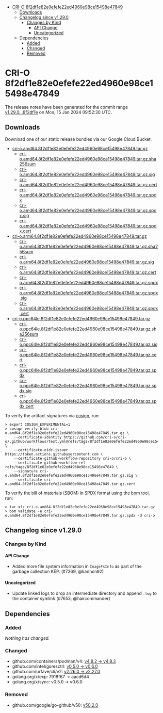 - [CRI-O 8f2df1e82e0efefe22ed4960e98ce15498e47849](#cri-o-8f2df1e82e0efefe22ed4960e98ce15498e47849)
  - [Downloads](#downloads)
  - [Changelog since v1.29.0](#changelog-since-v1290)
    - [Changes by Kind](#changes-by-kind)
      - [API Change](#api-change)
      - [Uncategorized](#uncategorized)
  - [Dependencies](#dependencies)
    - [Added](#added)
    - [Changed](#changed)
    - [Removed](#removed)

# CRI-O 8f2df1e82e0efefe22ed4960e98ce15498e47849

The release notes have been generated for the commit range
[v1.29.0...8f2df1e](https://github.com/cri-o/cri-o/compare/v1.29.0...8f2df1e82e0efefe22ed4960e98ce15498e47849) on Mon, 15 Jan 2024 09:52:30 UTC.

## Downloads

Download one of our static release bundles via our Google Cloud Bucket:

- [cri-o.amd64.8f2df1e82e0efefe22ed4960e98ce15498e47849.tar.gz](https://storage.googleapis.com/cri-o/artifacts/cri-o.amd64.8f2df1e82e0efefe22ed4960e98ce15498e47849.tar.gz)
  - [cri-o.amd64.8f2df1e82e0efefe22ed4960e98ce15498e47849.tar.gz.sha256sum](https://storage.googleapis.com/cri-o/artifacts/cri-o.amd64.8f2df1e82e0efefe22ed4960e98ce15498e47849.tar.gz.sha256sum)
  - [cri-o.amd64.8f2df1e82e0efefe22ed4960e98ce15498e47849.tar.gz.sig](https://storage.googleapis.com/cri-o/artifacts/cri-o.amd64.8f2df1e82e0efefe22ed4960e98ce15498e47849.tar.gz.sig)
  - [cri-o.amd64.8f2df1e82e0efefe22ed4960e98ce15498e47849.tar.gz.cert](https://storage.googleapis.com/cri-o/artifacts/cri-o.amd64.8f2df1e82e0efefe22ed4960e98ce15498e47849.tar.gz.cert)
  - [cri-o.amd64.8f2df1e82e0efefe22ed4960e98ce15498e47849.tar.gz.spdx](https://storage.googleapis.com/cri-o/artifacts/cri-o.amd64.8f2df1e82e0efefe22ed4960e98ce15498e47849.tar.gz.spdx)
  - [cri-o.amd64.8f2df1e82e0efefe22ed4960e98ce15498e47849.tar.gz.spdx.sig](https://storage.googleapis.com/cri-o/artifacts/cri-o.amd64.8f2df1e82e0efefe22ed4960e98ce15498e47849.tar.gz.spdx.sig)
  - [cri-o.amd64.8f2df1e82e0efefe22ed4960e98ce15498e47849.tar.gz.spdx.cert](https://storage.googleapis.com/cri-o/artifacts/cri-o.amd64.8f2df1e82e0efefe22ed4960e98ce15498e47849.tar.gz.spdx.cert)
- [cri-o.arm64.8f2df1e82e0efefe22ed4960e98ce15498e47849.tar.gz](https://storage.googleapis.com/cri-o/artifacts/cri-o.arm64.8f2df1e82e0efefe22ed4960e98ce15498e47849.tar.gz)
  - [cri-o.arm64.8f2df1e82e0efefe22ed4960e98ce15498e47849.tar.gz.sha256sum](https://storage.googleapis.com/cri-o/artifacts/cri-o.arm64.8f2df1e82e0efefe22ed4960e98ce15498e47849.tar.gz.sha256sum)
  - [cri-o.arm64.8f2df1e82e0efefe22ed4960e98ce15498e47849.tar.gz.sig](https://storage.googleapis.com/cri-o/artifacts/cri-o.arm64.8f2df1e82e0efefe22ed4960e98ce15498e47849.tar.gz.sig)
  - [cri-o.arm64.8f2df1e82e0efefe22ed4960e98ce15498e47849.tar.gz.cert](https://storage.googleapis.com/cri-o/artifacts/cri-o.arm64.8f2df1e82e0efefe22ed4960e98ce15498e47849.tar.gz.cert)
  - [cri-o.arm64.8f2df1e82e0efefe22ed4960e98ce15498e47849.tar.gz.spdx](https://storage.googleapis.com/cri-o/artifacts/cri-o.arm64.8f2df1e82e0efefe22ed4960e98ce15498e47849.tar.gz.spdx)
  - [cri-o.arm64.8f2df1e82e0efefe22ed4960e98ce15498e47849.tar.gz.spdx.sig](https://storage.googleapis.com/cri-o/artifacts/cri-o.arm64.8f2df1e82e0efefe22ed4960e98ce15498e47849.tar.gz.spdx.sig)
  - [cri-o.arm64.8f2df1e82e0efefe22ed4960e98ce15498e47849.tar.gz.spdx.cert](https://storage.googleapis.com/cri-o/artifacts/cri-o.arm64.8f2df1e82e0efefe22ed4960e98ce15498e47849.tar.gz.spdx.cert)
- [cri-o.ppc64le.8f2df1e82e0efefe22ed4960e98ce15498e47849.tar.gz](https://storage.googleapis.com/cri-o/artifacts/cri-o.ppc64le.8f2df1e82e0efefe22ed4960e98ce15498e47849.tar.gz)
  - [cri-o.ppc64le.8f2df1e82e0efefe22ed4960e98ce15498e47849.tar.gz.sha256sum](https://storage.googleapis.com/cri-o/artifacts/cri-o.ppc64le.8f2df1e82e0efefe22ed4960e98ce15498e47849.tar.gz.sha256sum)
  - [cri-o.ppc64le.8f2df1e82e0efefe22ed4960e98ce15498e47849.tar.gz.sig](https://storage.googleapis.com/cri-o/artifacts/cri-o.ppc64le.8f2df1e82e0efefe22ed4960e98ce15498e47849.tar.gz.sig)
  - [cri-o.ppc64le.8f2df1e82e0efefe22ed4960e98ce15498e47849.tar.gz.cert](https://storage.googleapis.com/cri-o/artifacts/cri-o.ppc64le.8f2df1e82e0efefe22ed4960e98ce15498e47849.tar.gz.cert)
  - [cri-o.ppc64le.8f2df1e82e0efefe22ed4960e98ce15498e47849.tar.gz.spdx](https://storage.googleapis.com/cri-o/artifacts/cri-o.ppc64le.8f2df1e82e0efefe22ed4960e98ce15498e47849.tar.gz.spdx)
  - [cri-o.ppc64le.8f2df1e82e0efefe22ed4960e98ce15498e47849.tar.gz.spdx.sig](https://storage.googleapis.com/cri-o/artifacts/cri-o.ppc64le.8f2df1e82e0efefe22ed4960e98ce15498e47849.tar.gz.spdx.sig)
  - [cri-o.ppc64le.8f2df1e82e0efefe22ed4960e98ce15498e47849.tar.gz.spdx.cert](https://storage.googleapis.com/cri-o/artifacts/cri-o.ppc64le.8f2df1e82e0efefe22ed4960e98ce15498e47849.tar.gz.spdx.cert)

To verify the artifact signatures via [cosign](https://github.com/sigstore/cosign), run:

```console
> export COSIGN_EXPERIMENTAL=1
> cosign verify-blob cri-o.amd64.8f2df1e82e0efefe22ed4960e98ce15498e47849.tar.gz \
    --certificate-identity https://github.com/cri-o/cri-o/.github/workflows/test.yml@refs/tags/8f2df1e82e0efefe22ed4960e98ce15498e47849 \
    --certificate-oidc-issuer https://token.actions.githubusercontent.com \
    --certificate-github-workflow-repository cri-o/cri-o \
    --certificate-github-workflow-ref refs/tags/8f2df1e82e0efefe22ed4960e98ce15498e47849 \
    --signature cri-o.amd64.8f2df1e82e0efefe22ed4960e98ce15498e47849.tar.gz.sig \
    --certificate cri-o.amd64.8f2df1e82e0efefe22ed4960e98ce15498e47849.tar.gz.cert
```

To verify the bill of materials (SBOM) in [SPDX](https://spdx.org) format using the [bom](https://sigs.k8s.io/bom) tool, run:

```console
> tar xfz cri-o.amd64.8f2df1e82e0efefe22ed4960e98ce15498e47849.tar.gz
> bom validate -e cri-o.amd64.8f2df1e82e0efefe22ed4960e98ce15498e47849.tar.gz.spdx -d cri-o
```

## Changelog since v1.29.0

### Changes by Kind

#### API Change
 - Added more file system information in `ImageFsInfo` as part of the garbage collection KEP. (#7269, @kannon92)

#### Uncategorized
 - Update linked logs to drop an intermediate directory and append `.log` to the container symlink (#7653, @haircommander)

## Dependencies

### Added
_Nothing has changed._

### Changed
- github.com/containers/podman/v4: [v4.8.2 → v4.8.3](https://github.com/containers/podman/v4/compare/v4.8.2...v4.8.3)
- github.com/intel/goresctrl: [v0.5.0 → v0.6.0](https://github.com/intel/goresctrl/compare/v0.5.0...v0.6.0)
- github.com/urfave/cli/v2: [v2.26.0 → v2.27.0](https://github.com/urfave/cli/v2/compare/v2.26.0...v2.27.0)
- golang.org/x/exp: 7918f67 → aacd6d4
- golang.org/x/sync: v0.5.0 → v0.6.0

### Removed
- github.com/google/go-github/v50: [v50.2.0](https://github.com/google/go-github/v50/tree/v50.2.0)
